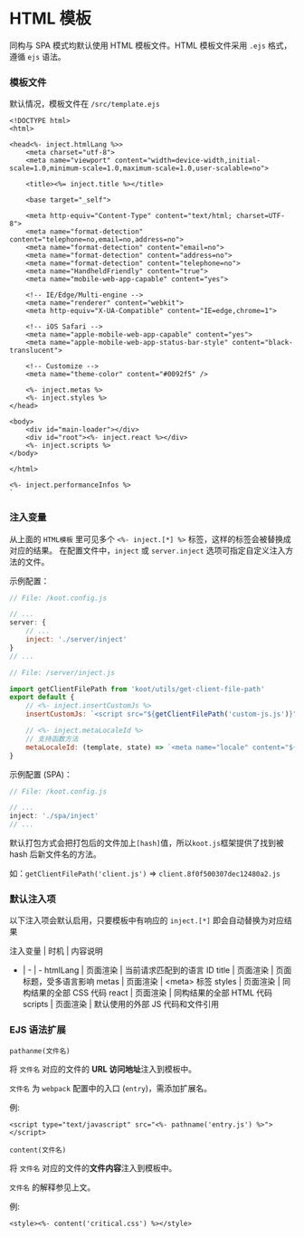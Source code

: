 # HTML 模板

同构与 SPA 模式均默认使用 HTML 模板文件。HTML 模板文件采用 `.ejs` 格式，遵循 `ejs` 语法。

### 模板文件

默认情况，模板文件在 ```/src/template.ejs```

```ejs
<!DOCTYPE html>
<html>

<head<%- inject.htmlLang %>>
    <meta charset="utf-8">
    <meta name="viewport" content="width=device-width,initial-scale=1.0,minimum-scale=1.0,maximum-scale=1.0,user-scalable=no">

    <title><%= inject.title %></title>

    <base target="_self">

    <meta http-equiv="Content-Type" content="text/html; charset=UTF-8">
    <meta name="format-detection" content="telephone=no,email=no,address=no">
    <meta name="format-detection" content="email=no">
    <meta name="format-detection" content="address=no">
    <meta name="format-detection" content="telephone=no">
    <meta name="HandheldFriendly" content="true">
    <meta name="mobile-web-app-capable" content="yes">

    <!-- IE/Edge/Multi-engine -->
    <meta name="renderer" content="webkit">
    <meta http-equiv="X-UA-Compatible" content="IE=edge,chrome=1">

    <!-- iOS Safari -->
    <meta name="apple-mobile-web-app-capable" content="yes">
    <meta name="apple-mobile-web-app-status-bar-style" content="black-translucent">

    <!-- Customize -->
    <meta name="theme-color" content="#0092f5" />

    <%- inject.metas %>
    <%- inject.styles %>
</head>

<body>
    <div id="main-loader"></div>
    <div id="root"><%- inject.react %></div>
    <%- inject.scripts %>
</body>

</html>

<%- inject.performanceInfos %>
`

```

### 注入变量

从上面的 ```HTML模板``` 里可见多个 ```<%- inject.[*] %>``` 标签，这样的标签会被替换成对应的结果。
在配置文件中，`inject` 或 `server.inject` 选项可指定自定义注入方法的文件。

示例配置：
```js
// File: /koot.config.js

// ...
server: {
    // ...
    inject: './server/inject'
}
// ...
```

```js
// File: /server/inject.js

import getClientFilePath from 'koot/utils/get-client-file-path'
export default {
    // <%- inject.insertCustomJs %>
    insertCustomJs: `<script src="${getClientFilePath('custom-js.js')}"></script>`,

    // <%- inject.metaLocaleId %>
    // 支持函数方法
    metaLocaleId: (template, state) => `<meta name="locale" content="${state.localeId}" />`
}
```

示例配置 (SPA)：
```js
// File: /koot.config.js

// ...
inject: './spa/inject'
// ...
```

默认打包方式会把打包后的文件加上```[hash]```值，所以```koot.js```框架提供了找到被 hash 后新文件名的方法。

如：```getClientFilePath('client.js')``` => ```client.8f0f500307dec12480a2.js```


### 默认注入项

以下注入项会默认启用，只要模板中有响应的 ``inject.[*]`` 即会自动替换为对应结果

注入变量 | 时机 | 内容说明
- | - | -
htmlLang | 页面渲染 | 当前请求匹配到的语言 ID
title | 页面渲染 | 页面标题，受多语言影响
metas | 页面渲染 | &lt;meta&gt; 标签
styles | 页面渲染 | 同构结果的全部 CSS 代码
react | 页面渲染 | 同构结果的全部 HTML 代码
scripts | 页面渲染 | 默认使用的外部 JS 代码和文件引用

### EJS 语法扩展

`pathanme(文件名)`

将 `文件名` 对应的文件的 **URL 访问地址**注入到模板中。

`文件名` 为 `webpack` 配置中的入口 (`entry`)，需添加扩展名。

例:
```ejs
<script type="text/javascript" src="<%- pathname('entry.js') %>"></script>
```

`content(文件名)`

将 `文件名` 对应的文件的**文件内容**注入到模板中。

`文件名` 的解释参见上文。

例:
```ejs
<style><%- content('critical.css') %></style>
```
